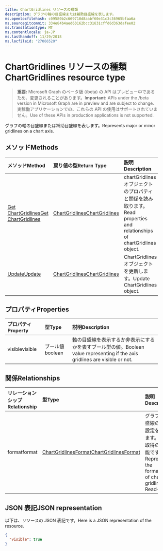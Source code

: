 ```yaml
---
title: ChartGridlines リソースの種類
description: グラフの軸の目盛線または補助目盛線を表します。
ms.openlocfilehash: c09580b2c669710d8aabf60e31c3c36965bfaa6a
ms.sourcegitcommit: 334e84b4aed63162bcc31831cffd6d363dafee02
ms.translationtype: MT
ms.contentlocale: ja-JP
ms.lasthandoff: 11/29/2018
ms.locfileid: "27066520"
---
```

# <a name="chartgridlines-resource-type"></a><span data-ttu-id="9d2f3-103">ChartGridlines リソースの種類</span><span class="sxs-lookup"><span data-stu-id="9d2f3-103">ChartGridlines resource type</span></span>

> <span data-ttu-id="9d2f3-104">**重要:** Microsoft Graph のベータ版 (/beta) の API はプレビュー中であるため、変更されることがあります。</span><span class="sxs-lookup"><span data-stu-id="9d2f3-104">**Important:** APIs under the /beta version in Microsoft Graph are in preview and are subject to change.</span></span> <span data-ttu-id="9d2f3-105">実稼働アプリケーションでの、これらの API の使用はサポートされていません。</span><span class="sxs-lookup"><span data-stu-id="9d2f3-105">Use of these APIs in production applications is not supported.</span></span>

<span data-ttu-id="9d2f3-106">グラフの軸の目盛線または補助目盛線を表します。</span><span class="sxs-lookup"><span data-stu-id="9d2f3-106">Represents major or minor gridlines on a chart axis.</span></span>


## <a name="methods"></a><span data-ttu-id="9d2f3-107">メソッド</span><span class="sxs-lookup"><span data-stu-id="9d2f3-107">Methods</span></span>

| <span data-ttu-id="9d2f3-108">メソッド</span><span class="sxs-lookup"><span data-stu-id="9d2f3-108">Method</span></span>           | <span data-ttu-id="9d2f3-109">戻り値の型</span><span class="sxs-lookup"><span data-stu-id="9d2f3-109">Return Type</span></span>    |<span data-ttu-id="9d2f3-110">説明</span><span class="sxs-lookup"><span data-stu-id="9d2f3-110">Description</span></span>|
|:---------------|:--------|:----------|
|[<span data-ttu-id="9d2f3-111">Get ChartGridlines</span><span class="sxs-lookup"><span data-stu-id="9d2f3-111">Get ChartGridlines</span></span>](../api/chartgridlines-get.md) | [<span data-ttu-id="9d2f3-112">ChartGridlines</span><span class="sxs-lookup"><span data-stu-id="9d2f3-112">ChartGridlines</span></span>](chartgridlines.md) |<span data-ttu-id="9d2f3-113">chartGridlines オブジェクトのプロパティと関係を読み取ります。</span><span class="sxs-lookup"><span data-stu-id="9d2f3-113">Read properties and relationships of chartGridlines object.</span></span>|
|[<span data-ttu-id="9d2f3-114">Update</span><span class="sxs-lookup"><span data-stu-id="9d2f3-114">Update</span></span>](../api/chartgridlines-update.md) | [<span data-ttu-id="9d2f3-115">ChartGridlines</span><span class="sxs-lookup"><span data-stu-id="9d2f3-115">ChartGridlines</span></span>](chartgridlines.md)    |<span data-ttu-id="9d2f3-116">ChartGridlines オブジェクトを更新します。</span><span class="sxs-lookup"><span data-stu-id="9d2f3-116">Update ChartGridlines object.</span></span> |

## <a name="properties"></a><span data-ttu-id="9d2f3-117">プロパティ</span><span class="sxs-lookup"><span data-stu-id="9d2f3-117">Properties</span></span>
| <span data-ttu-id="9d2f3-118">プロパティ</span><span class="sxs-lookup"><span data-stu-id="9d2f3-118">Property</span></span>     | <span data-ttu-id="9d2f3-119">型</span><span class="sxs-lookup"><span data-stu-id="9d2f3-119">Type</span></span>   |<span data-ttu-id="9d2f3-120">説明</span><span class="sxs-lookup"><span data-stu-id="9d2f3-120">Description</span></span>|
|:---------------|:--------|:----------|
|<span data-ttu-id="9d2f3-121">visible</span><span class="sxs-lookup"><span data-stu-id="9d2f3-121">visible</span></span>|<span data-ttu-id="9d2f3-122">ブール値</span><span class="sxs-lookup"><span data-stu-id="9d2f3-122">boolean</span></span>|<span data-ttu-id="9d2f3-123">軸の目盛線を表示するか非表示にするかを表すブール型の値。</span><span class="sxs-lookup"><span data-stu-id="9d2f3-123">Boolean value representing if the axis gridlines are visible or not.</span></span>|

## <a name="relationships"></a><span data-ttu-id="9d2f3-124">関係</span><span class="sxs-lookup"><span data-stu-id="9d2f3-124">Relationships</span></span>
| <span data-ttu-id="9d2f3-125">リレーションシップ</span><span class="sxs-lookup"><span data-stu-id="9d2f3-125">Relationship</span></span> | <span data-ttu-id="9d2f3-126">型</span><span class="sxs-lookup"><span data-stu-id="9d2f3-126">Type</span></span>   |<span data-ttu-id="9d2f3-127">説明</span><span class="sxs-lookup"><span data-stu-id="9d2f3-127">Description</span></span>|
|:---------------|:--------|:----------|
|<span data-ttu-id="9d2f3-128">format</span><span class="sxs-lookup"><span data-stu-id="9d2f3-128">format</span></span>|[<span data-ttu-id="9d2f3-129">ChartGridlinesFormat</span><span class="sxs-lookup"><span data-stu-id="9d2f3-129">ChartGridlinesFormat</span></span>](chartgridlinesformat.md)|<span data-ttu-id="9d2f3-p102">グラフの目盛線の書式設定を表します。値の取得のみ可能です。</span><span class="sxs-lookup"><span data-stu-id="9d2f3-p102">Represents the formatting of chart gridlines. Read-only.</span></span>|

## <a name="json-representation"></a><span data-ttu-id="9d2f3-132">JSON 表記</span><span class="sxs-lookup"><span data-stu-id="9d2f3-132">JSON representation</span></span>

<span data-ttu-id="9d2f3-133">以下は、リソースの JSON 表記です。</span><span class="sxs-lookup"><span data-stu-id="9d2f3-133">Here is a JSON representation of the resource.</span></span>

<!-- {
  "blockType": "resource",
  "optionalProperties": [

  ],
  "@odata.type": "microsoft.graph.chartGridLines"
}-->

```json
{
  "visible": true
}

```

<!-- uuid: 8fcb5dbc-d5aa-4681-8e31-b001d5168d79
2015-10-25 14:57:30 UTC -->
<!-- {
  "type": "#page.annotation",
  "description": "ChartGridlines resource",
  "keywords": "",
  "section": "documentation",
  "tocPath": ""
}-->